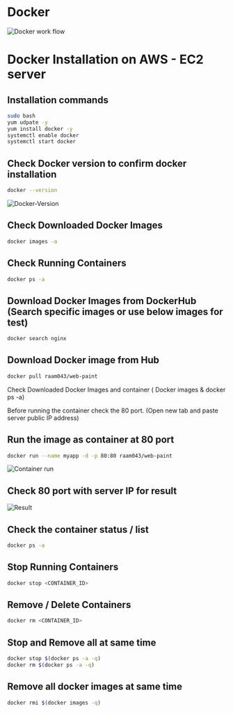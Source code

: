 # Docker

![Docker work flow](https://user-images.githubusercontent.com/111989928/206645113-a02cba0f-6214-490a-856a-350da9f8567d.png)



# Docker Installation on AWS - EC2 server


## Installation commands

```sh
sudo bash
yum udpate -y
yum install docker -y
systemctl enable docker
systemctl start docker
```

## Check Docker version to confirm docker installation
```sh
docker --version
```
![Docker-Version](https://user-images.githubusercontent.com/111989928/206135782-6289c5d1-dda3-4ba7-86fb-2d7dd6b03b91.png)



## Check Downloaded Docker Images
```sh
docker images -a
```

## Check Running Containers
```sh
docker ps -a
```

## Download Docker Images from DockerHub (Search specific images or use below images for test)
```sh
docker search nginx
```

## Download Docker image from Hub
```sh
docker pull raam043/web-paint
```

Check Downloaded Docker Images and container ( Docker images & docker ps -a)

Before running the container check the 80 port. (Open new tab and paste server public IP address)


## Run the image as container at 80 port
```sh
docker run --name myapp -d -p 80:80 raam043/web-paint
```

![Container run](https://user-images.githubusercontent.com/111989928/206136012-f2a7f06f-0594-4cdd-aa54-dc83998e9570.png)

## Check 80 port with server IP for result

![Result](https://user-images.githubusercontent.com/111989928/206136537-7a6bf762-a62e-44bd-b55b-035fe05f1451.png)




## Check the container status / list
```sh
docker ps -a
```

## Stop Running Containers
```sh
docker stop <CONTAINER_ID>
```

## Remove / Delete Containers
```sh
docker rm <CONTAINER_ID>
```

## Stop and Remove all at same time
```sh
docker stop $(docker ps -a -q)
docker rm $(docker ps -a -q)
```

## Remove all docker images at same time
```sh
docker rmi $(docker images -q)
```


